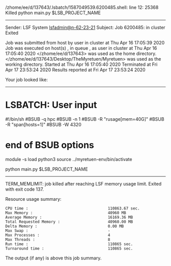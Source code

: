 /zhome/ee/d/137643/.lsbatch/1587049539.6200485.shell: line 12: 25368 Killed                  python main.py $LSB_PROJECT_NAME

------------------------------------------------------------
Sender: LSF System <lsfadmin@n-62-23-21>
Subject: Job 6200485: <NNAgent88000-IMP-sample-length10-hist10> in cluster <dcc> Exited

Job <NNAgent88000-IMP-sample-length10-hist10> was submitted from host <n-62-27-19> by user <s183905> in cluster <dcc> at Thu Apr 16 17:05:39 2020
Job was executed on host(s) <n-62-23-21>, in queue <hpc>, as user <s183905> in cluster <dcc> at Thu Apr 16 17:05:40 2020
</zhome/ee/d/137643> was used as the home directory.
</zhome/ee/d/137643/Desktop/TheMyretuen/Myretuen> was used as the working directory.
Started at Thu Apr 16 17:05:40 2020
Terminated at Fri Apr 17 23:53:24 2020
Results reported at Fri Apr 17 23:53:24 2020

Your job looked like:

------------------------------------------------------------
# LSBATCH: User input
#!/bin/sh
#BSUB -q hpc
#BSUB -n 1
#BSUB -R "rusage[mem=40G]"
#BSUB -R "span[hosts=1]"
#BSUB -W 4320
# end of BSUB options

module -s load python3
source ../myretuen-env/bin/activate

python main.py $LSB_PROJECT_NAME


------------------------------------------------------------

TERM_MEMLIMIT: job killed after reaching LSF memory usage limit.
Exited with exit code 137.

Resource usage summary:

    CPU time :                                   110863.67 sec.
    Max Memory :                                 40960 MB
    Average Memory :                             16169.36 MB
    Total Requested Memory :                     40960.00 MB
    Delta Memory :                               0.00 MB
    Max Swap :                                   -
    Max Processes :                              4
    Max Threads :                                8
    Run time :                                   110865 sec.
    Turnaround time :                            110865 sec.

The output (if any) is above this job summary.


